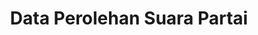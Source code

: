 ---
title: Data Perolehan Suara Partai
organization: KPU REPUBLIK INDONESIA
notes: Data Perolehan Suara Partai
resources:
  - name: CSV Data DAPIL
    url: 'https://github.com/pemiluAPI/pemilu-data/raw/master/perolehan_suara_partai/data_dapil.csv'
    format: csv
  - name: CSV Perolehan Suara
    url: 'https://github.com/pemiluAPI/pemilu-data/raw/master/perolehan_suara_partai/perolehan_suara.csv'
    format: csv
category:
  - Perolehan Suara Partai
maintainer: ''
maintainer_email: ''
---